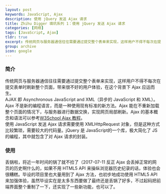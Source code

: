 ```yaml
---
layout: post
keywords: JavaScript, Ajax
description: 使用 jQuery 发送 Ajax 请求
title: Zhihu Digger 填坑系列 1：使用 jQuery 发送 Ajax 请求
categories: [网络]
tags: [JavaScript, Ajax]
tldr: true
excerpt: 传统网页与服务器通信往往需要通过提交整个表单来实现，这样用户不得不每次在提交表单时刷新整个页面，带来很不好的用户体验，在这个背景下 Ajax 应运而生。AJAX 即 Asynchronous JavaScript and XML（异步的 JavaScript 和 XML）。Ajax 不是新的编程语言，而是一种使用现有标准的新方法。Ajax 能在不重新加载整个页面的情况下，与服务器进行数据交换，实现网页局部刷新。
group: archive
icon: google
---
```


### 简介
传统网页与服务器通信往往需要通过提交整个表单来实现，这样用户不得不每次在提交表单时刷新整个页面，带来很不好的用户体验，在这个背景下 Ajax 应运而生。  
AJAX 即 Asynchronous JavaScript and XML（异步的 JavaScript 和 XML）。Ajax 不是新的编程语言，而是一种使用现有标准的新方法。Ajax 能在不重新加载整个页面的情况下，与服务器进行数据交换，实现网页局部刷新。Ajax 的基本概念和语法可以参考<a href="http://www.w3school.com.cn/ajax/index.asp">W3School Ajax 教程</a>。  
使用 JavaScript 发送 Ajax 请求需要使用 XMLHttpRequest 对象，但是这种方式比较繁琐，需要较大的代码量。jQuery 是 JavaScript的一个库，极大简化了 JS 的编程，其中就包含了对 Ajax 请求的封装。  

### 使用
丢锅啦，将近一年时间的锅了就不捡了（2017-07-11
反正 Ajax 会丢掉正常的网页的历史啊什么的，如果不用 HTML5 API 来操纵浏览器历史纪录的话，体验也会很糟糕。毕设的项目里也大量用到了 Ajax 方法，也初步地成功使用 HTML5 API 来加强体验，虽然毕设实在是太多东西要做了最终还是丢锅了好多，不过起码把前端界面整个重制了一下，还实现了一些新功能，也可以了。
